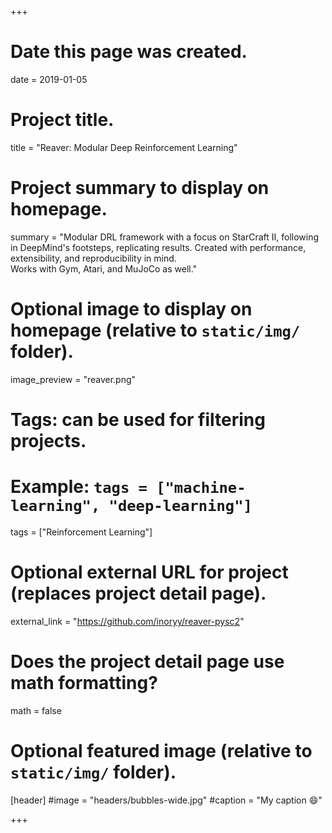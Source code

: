 +++
# Date this page was created.
date = 2019-01-05

# Project title.
title = "Reaver: Modular Deep Reinforcement Learning"

# Project summary to display on homepage.
summary = "Modular DRL framework with a focus on StarCraft II, following in DeepMind's footsteps, replicating results. Created with performance, extensibility, and reproducibility in mind.</br>Works with Gym, Atari, and MuJoCo as well."

# Optional image to display on homepage (relative to `static/img/` folder).
image_preview = "reaver.png"

# Tags: can be used for filtering projects.
# Example: `tags = ["machine-learning", "deep-learning"]`
tags = ["Reinforcement Learning"]

# Optional external URL for project (replaces project detail page).
external_link = "https://github.com/inoryy/reaver-pysc2"

# Does the project detail page use math formatting?
math = false

# Optional featured image (relative to `static/img/` folder).
[header]
#image = "headers/bubbles-wide.jpg"
#caption = "My caption :smile:"

+++
